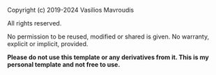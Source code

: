 
Copyright (c) 2019-2024 Vasilios Mavroudis
 
All rights reserved.

No permission to be reused, modified or shared is given. No warranty, explicit or implicit, provided.

**Please do not use this template or any derivatives from it. This is my personal template and not free to use.**

